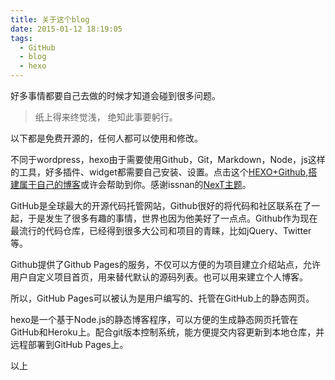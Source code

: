 ```yaml
---
title: 关于这个blog
date: 2015-01-12 18:19:05
tags: 
  - GitHub
  - blog
  - hexo
---
```


好多事情都要自己去做的时候才知道会碰到很多问题。

<!-- more -->

<blockquote class="blockquote-center">纸上得来终觉浅，
绝知此事要躬行。</blockquote>

以下都是免费开源的，任何人都可以使用和修改。

不同于wordpress，hexo由于需要使用Github，Git，Markdown，Node，js这样的工具，好多插件、widget都需要自己安装、设置。点击这个[HEXO+Github,搭建属于自己的博客](http://www.jianshu.com/p/465830080ea9)或许会帮助到你。感谢issnan的[NexT主题](https://github.com/iissnan/hexo-theme-next)。

GitHub是全球最大的开源代码托管网站，Github很好的将代码和社区联系在了一起，于是发生了很多有趣的事情，世界也因为他美好了一点点。Github作为现在最流行的代码仓库，已经得到很多大公司和项目的青睐，比如jQuery、Twitter等。

Github提供了Github Pages的服务，不仅可以方便的为项目建立介绍站点，允许用户自定义项目首页，用来替代默认的源码列表。也可以用来建立个人博客。

所以，GitHub Pages可以被认为是用户编写的、托管在GitHub上的静态网页。

hexo是一个基于Node.js的静态博客程序，可以方便的生成静态网页托管在GitHub和Heroku上。配合git版本控制系统，能方便提交内容更新到本地仓库，并远程部署到GitHub Pages上。

以上
